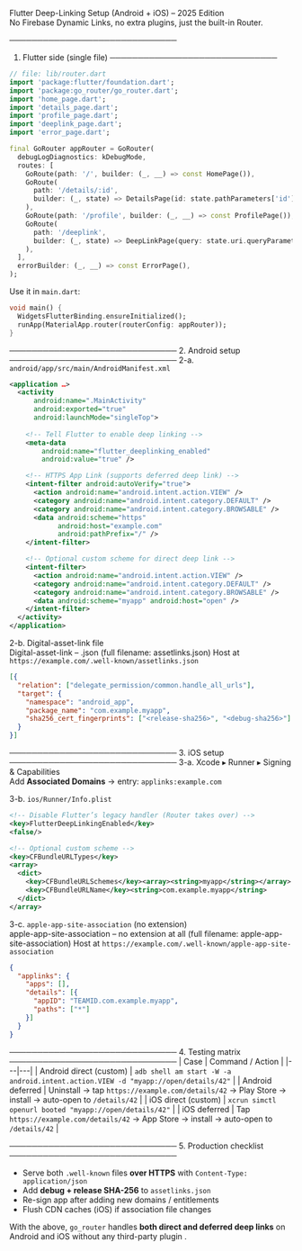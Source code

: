 Flutter Deep-Linking Setup (Android + iOS) – 2025 Edition  
No Firebase Dynamic Links, no extra plugins, just the built-in Router.

──────────────────────────────
1. Flutter side (single file)
──────────────────────────────
```dart
// file: lib/router.dart
import 'package:flutter/foundation.dart';
import 'package:go_router/go_router.dart';
import 'home_page.dart';
import 'details_page.dart';
import 'profile_page.dart';
import 'deeplink_page.dart';
import 'error_page.dart';

final GoRouter appRouter = GoRouter(
  debugLogDiagnostics: kDebugMode,
  routes: [
    GoRoute(path: '/', builder: (_, __) => const HomePage()),
    GoRoute(
      path: '/details/:id',
      builder: (_, state) => DetailsPage(id: state.pathParameters['id']!),
    ),
    GoRoute(path: '/profile', builder: (_, __) => const ProfilePage()),
    GoRoute(
      path: '/deeplink',
      builder: (_, state) => DeepLinkPage(query: state.uri.queryParameters),
    ),
  ],
  errorBuilder: (_, __) => const ErrorPage(),
);
```

Use it in `main.dart`:

```dart
void main() {
  WidgetsFlutterBinding.ensureInitialized();
  runApp(MaterialApp.router(routerConfig: appRouter));
}
```

──────────────────────────────
2. Android setup
──────────────────────────────
2-a.  `android/app/src/main/AndroidManifest.xml`

```xml
<application …>
  <activity
      android:name=".MainActivity"
      android:exported="true"
      android:launchMode="singleTop">
    
    <!-- Tell Flutter to enable deep linking -->
    <meta-data
        android:name="flutter_deeplinking_enabled"
        android:value="true" />

    <!-- HTTPS App Link (supports deferred deep link) -->
    <intent-filter android:autoVerify="true">
      <action android:name="android.intent.action.VIEW" />
      <category android:name="android.intent.category.DEFAULT" />
      <category android:name="android.intent.category.BROWSABLE" />
      <data android:scheme="https"
            android:host="example.com"
            android:pathPrefix="/" />
    </intent-filter>

    <!-- Optional custom scheme for direct deep link -->
    <intent-filter>
      <action android:name="android.intent.action.VIEW" />
      <category android:name="android.intent.category.DEFAULT" />
      <category android:name="android.intent.category.BROWSABLE" />
      <data android:scheme="myapp" android:host="open" />
    </intent-filter>
  </activity>
</application>
```

2-b.  Digital-asset-link file  
Digital-asset-link – .json
(full filename: assetlinks.json)
Host at `https://example.com/.well-known/assetlinks.json`

```json
[{
  "relation": ["delegate_permission/common.handle_all_urls"],
  "target": {
    "namespace": "android_app",
    "package_name": "com.example.myapp",
    "sha256_cert_fingerprints": ["<release-sha256>", "<debug-sha256>"]
  }
}]
```

──────────────────────────────
3. iOS setup
──────────────────────────────
3-a.  Xcode ▸ Runner ▸ Signing & Capabilities  
Add **Associated Domains** → entry: `applinks:example.com`

3-b.  `ios/Runner/Info.plist`

```xml
<!-- Disable Flutter’s legacy handler (Router takes over) -->
<key>FlutterDeepLinkingEnabled</key>
<false/>

<!-- Optional custom scheme -->
<key>CFBundleURLTypes</key>
<array>
  <dict>
    <key>CFBundleURLSchemes</key><array><string>myapp</string></array>
    <key>CFBundleURLName</key><string>com.example.myapp</string>
  </dict>
</array>
```

3-c.  `apple-app-site-association` (no extension)  
apple-app-site-association – no extension at all
(full filename: apple-app-site-association)
Host at `https://example.com/.well-known/apple-app-site-association`

```json
{
  "applinks": {
    "apps": [],
    "details": [{
      "appID": "TEAMID.com.example.myapp",
      "paths": ["*"]
    }]
  }
}
```

──────────────────────────────
4. Testing matrix
──────────────────────────────
| Case | Command / Action |
|---|---|
| Android direct (custom) | `adb shell am start -W -a android.intent.action.VIEW -d "myapp://open/details/42"` |
| Android deferred | Uninstall → tap `https://example.com/details/42` → Play Store → install → auto-open to `/details/42` |
| iOS direct (custom) | `xcrun simctl openurl booted "myapp://open/details/42"` |
| iOS deferred | Tap `https://example.com/details/42` → App Store → install → auto-open to `/details/42` |

──────────────────────────────
5. Production checklist
──────────────────────────────
- Serve both `.well-known` files **over HTTPS** with `Content-Type: application/json`  
- Add **debug + release SHA-256** to `assetlinks.json`  
- Re-sign app after adding new domains / entitlements  
- Flush CDN caches (iOS) if association file changes

With the above, `go_router` handles **both direct and deferred deep links** on Android and iOS without any third-party plugin .